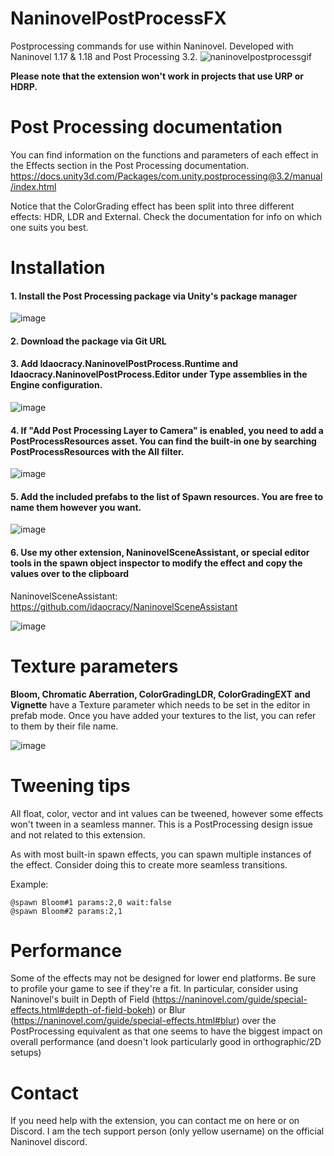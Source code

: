 # NaninovelPostProcessFX
Postprocessing commands for use within Naninovel. Developed with Naninovel 1.17 & 1.18 and Post Processing 3.2.
![naninovelpostprocessgif](https://user-images.githubusercontent.com/77254066/190400417-c9261f8f-93e7-4a5b-a745-6a93733d2ebb.gif)


**Please note that the extension won't work in projects that use URP or HDRP.**

# Post Processing documentation 

You can find information on the functions and parameters of each effect in the Effects section in the Post Processing documentation.
https://docs.unity3d.com/Packages/com.unity.postprocessing@3.2/manual/index.html

Notice that the ColorGrading effect has been split into three different effects: HDR, LDR and External. Check the documentation for info on which one suits you best.  

# Installation

#### 1. Install the Post Processing package via Unity's package manager
![image](https://user-images.githubusercontent.com/77254066/189064761-83970d6f-3c8e-4077-b064-27bfebec6aa2.png)

#### 2. Download the package via Git URL

#### 3. Add Idaocracy.NaninovelPostProcess.Runtime and Idaocracy.NaninovelPostProcess.Editor under Type assemblies in the Engine configuration.
![image](https://user-images.githubusercontent.com/77254066/189537566-d564e248-4073-4917-b71a-4dcae11e4afd.png)

#### 4. If "Add Post Processing Layer to Camera" is enabled, you need to add a PostProcessResources asset. You can find the built-in one by searching PostProcessResources with the All filter.
![image](https://user-images.githubusercontent.com/77254066/189537431-001c919f-b9f6-4041-9342-c335d04453cf.png)

#### 5. Add the included prefabs to the list of Spawn resources. You are free to name them however you want. 
![image](https://user-images.githubusercontent.com/77254066/189537667-f873dccb-e740-4427-8931-08fc4e2dd4cf.png)

#### 6. Use my other extension, NaninovelSceneAssistant, or special editor tools in the spawn object inspector to modify the effect and copy the values over to the clipboard

NaninovelSceneAssistant: https://github.com/idaocracy/NaninovelSceneAssistant

![image](https://user-images.githubusercontent.com/77254066/190382028-34050f97-74a7-4100-9add-182596739239.png)

# Texture parameters

**Bloom, Chromatic Aberration, ColorGradingLDR, ColorGradingEXT and Vignette** have a Texture parameter which needs to be set in the editor in prefab mode. Once you have added your textures to the list, you can refer to them by their file name. 

![image](https://user-images.githubusercontent.com/77254066/190378680-f0b69c29-b8a6-4bd3-90c7-112ff6708171.png)

# Tweening tips

All float, color, vector and int values can be tweened, however some effects won't tween in a seamless manner. This is a PostProcessing design issue and not related to this extension. 

As with most built-in spawn effects, you can spawn multiple instances of the effect. Consider doing this to create more seamless transitions. 

Example:
```
@spawn Bloom#1 params:2,0 wait:false
@spawn Bloom#2 params:2,1 
```

# Performance

Some of the effects may not be designed for lower end platforms. Be sure to profile your game to see if they're a fit. In particular, consider using Naninovel's built in Depth of Field (https://naninovel.com/guide/special-effects.html#depth-of-field-bokeh) or Blur (https://naninovel.com/guide/special-effects.html#blur) over the PostProcessing equivalent as that one seems to have the biggest impact on overall performance (and doesn't look particularly good in orthographic/2D setups)

# Contact

If you need help with the extension, you can contact me on here or on Discord. I am the tech support person (only yellow username) on the official Naninovel discord.

